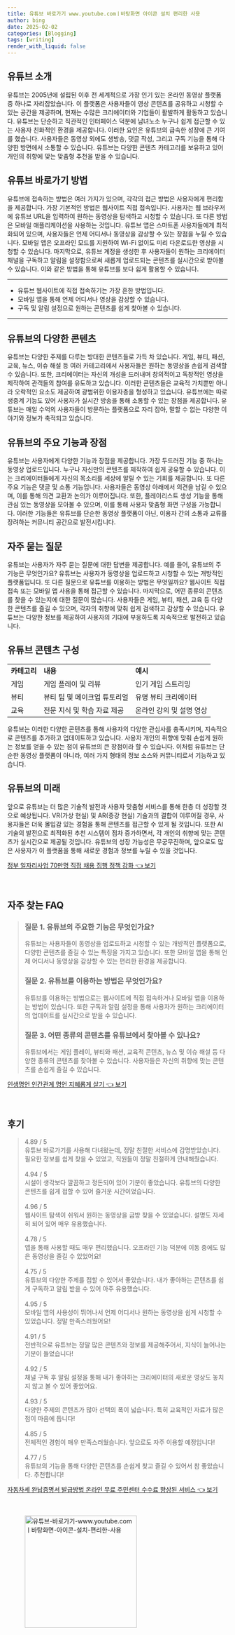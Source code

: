 ```yaml
---
title: 유튜브 바로가기 www.youtube.comㅣ바탕화면 아이콘 설치 편리한 사용
author: bing
date: 2025-02-02
categories: [Blogging]
tags: [writing]
render_with_liquid: false
---
```



<h2 id='유튜브_소개'>유튜브 소개</h2>

<p>유튜브는 2005년에 설립된 이후 전 세계적으로 가장 인기 있는 온라인 동영상 플랫폼 중 하나로 자리잡았습니다. 이 플랫폼은 사용자들이 영상 콘텐츠를 공유하고 시청할 수 있는 공간을 제공하며, 현재는 수많은 크리에이터와 기업들이 활발하게 활동하고 있습니다. 유튜브는 단순하고 직관적인 인터페이스 덕분에 남녀노소 누구나 쉽게 접근할 수 있는 사용자 친화적인 환경을 제공합니다. 이러한 요인은 유튜브의 급속한 성장에 큰 기여를 했습니다. 사용자들은 동영상 외에도 생방송, 댓글 작성, 그리고 구독 기능을 통해 다양한 방면에서 소통할 수 있습니다. 유튜브는 다양한 콘텐츠 카테고리를 보유하고 있어 개인의 취향에 맞는 맞춤형 추천을 받을 수 있습니다.</p>

<h2 id='유튜브_바로가기_방법'>유튜브 바로가기 방법</h2>

<p>유튜브에 접속하는 방법은 여러 가지가 있으며, 각각의 접근 방법은 사용자에게 편리함을 제공합니다. 가장 기본적인 방법은 웹사이트 직접 접속입니다. 사용자는 웹 브라우저에 유튜브 URL을 입력하여 원하는 동영상을 탐색하고 시청할 수 있습니다. 또 다른 방법은 모바일 애플리케이션을 사용하는 것입니다. 유튜브 앱은 스마트폰 사용자들에게 최적화되어 있으며, 사용자들은 언제 어디서나 동영상을 감상할 수 있는 장점을 누릴 수 있습니다. 모바일 앱은 오프라인 모드를 지원하여 Wi-Fi 없이도 미리 다운로드한 영상을 시청할 수 있습니다. 마지막으로, 유튜브 계정을 생성한 후 사용자들이 원하는 크리에이터 채널을 구독하고 알림을 설정함으로써 새롭게 업로드되는 콘텐츠를 실시간으로 받아볼 수 있습니다. 이와 같은 방법을 통해 유튜브를 보다 쉽게 활용할 수 있습니다.</p>

<hr />

<ul>
    <li>유튜브 웹사이트에 직접 접속하기는 가장 흔한 방법입니다.</li>
    <li>모바일 앱을 통해 언제 어디서나 영상을 감상할 수 있습니다.</li>
    <li>구독 및 알림 설정으로 원하는 콘텐츠를 쉽게 찾아볼 수 있습니다.</li>
</ul>

<hr />

<h2 id='유튜브_콘텐츠_다양성'>유튜브의 다양한 콘텐츠</h2>

<p>유튜브는 다양한 주제를 다루는 방대한 콘텐츠들로 가득 차 있습니다. 게임, 뷰티, 패션, 교육, 뉴스, 이슈 해설 등 여러 카테고리에서 사용자들은 원하는 동영상을 손쉽게 검색할 수 있습니다. 또한, 크리에이터는 자신의 개성을 드러내며 창의적이고 독창적인 영상을 제작하여 관객들의 참여를 유도하고 있습니다. 이러한 콘텐츠들은 교육적 가치뿐만 아니라 오락적인 요소도 제공하여 광범위한 이용자층을 형성하고 있습니다. 유튜브에는 따로 생중계 기능도 있어 사용자가 실시간 방송을 통해 소통할 수 있는 장점을 제공합니다. 유튜브는 매일 수억의 사용자들이 방문하는 플랫폼으로 자리 잡아, 말할 수 없는 다양한 이야기와 정보가 축적되고 있습니다.</p>

<h2 id='유튜브_기능_및_장점'>유튜브의 주요 기능과 장점</h2>

<p>유튜브는 사용자에게 다양한 기능과 장점을 제공합니다. 가장 두드러진 기능 중 하나는 동영상 업로드입니다. 누구나 자신만의 콘텐츠를 제작하여 쉽게 공유할 수 있습니다. 이는 크리에이터들에게 자신의 목소리를 세상에 알릴 수 있는 기회를 제공합니다. 또 다른 주요 기능은 댓글 및 소통 기능입니다. 사용자들은 동영상 아래에서 의견을 남길 수 있으며, 이를 통해 의견 교환과 논의가 이루어집니다. 또한, 플레이리스트 생성 기능을 통해 관심 있는 동영상을 모아볼 수 있으며, 이를 통해 사용자 맞춤형 화면 구성을 가능합니다. 이러한 기능들은 유튜브를 단순한 동영상 플랫폼이 아닌, 이용자 간의 소통과 교류를 장려하는 커뮤니티 공간으로 발전시킵니다.</p>

<h2 id='유튜브_서비스_질문'>자주 묻는 질문</h2>

<p>유튜브는 사용자가 자주 묻는 질문에 대한 답변을 제공합니다. 예를 들어, 유튜브의 주 기능은 무엇인가요? 유튜브는 사용자가 동영상을 업로드하고 시청할 수 있는 개방적인 플랫폼입니다. 또 다른 질문으로 유튜브를 이용하는 방법은 무엇일까요? 웹사이트 직접 접속 또는 모바일 앱 사용을 통해 접근할 수 있습니다. 마지막으로, 어떤 종류의 콘텐츠를 찾을 수 있는지에 대한 질문이 많습니다. 사용자들은 게임, 뷰티, 패션, 교육 등 다양한 콘텐츠를 즐길 수 있으며, 각자의 취향에 맞춰 쉽게 검색하고 감상할 수 있습니다. 유튜브는 다양한 정보를 제공하여 사용자의 기대에 부응하도록 지속적으로 발전하고 있습니다.</p>

<h2 id='유튜브_콘텐츠_구성'>유튜브 콘텐츠 구성</h2>

<table>
    <tr>
        <td><b>카테고리</b></td>
        <td><b>내용</b></td>
        <td><b>예시</b></td>
    </tr>
    <tr>
        <td>게임</td>
        <td>게임 플레이 및 리뷰</td>
        <td>인기 게임 스트리밍</td>
    </tr>
    <tr>
        <td>뷰티</td>
        <td>뷰티 팁 및 메이크업 튜토리얼</td>
        <td>유명 뷰티 크리에이터</td>
    </tr>
    <tr>
        <td>교육</td>
        <td>전문 지식 및 학습 자료 제공</td>
        <td>온라인 강의 및 설명 영상</td>
    </tr>
</table>

<p>유튜브는 이러한 다양한 콘텐츠를 통해 사용자의 다양한 관심사를 충족시키며, 지속적으로 콘텐츠를 추가하고 업데이트하고 있습니다. 사용자 개인의 취향에 맞춰 손쉽게 원하는 정보를 얻을 수 있는 점이 유튜브의 큰 장점이라 할 수 있습니다. 이처럼 유튜브는 단순한 동영상 플랫폼이 아니라, 여러 가지 형태의 정보 소스와 커뮤니티로서 기능하고 있습니다.</p>

<h2 id='유튜브_미래'>유튜브의 미래</h2>

<p>앞으로 유튜브는 더 많은 기술적 발전과 사용자 맞춤형 서비스를 통해 한층 더 성장할 것으로 예상됩니다. VR(가상 현실) 및 AR(증강 현실) 기술과의 결합이 이루어질 경우, 사용자들은 더욱 몰입감 있는 경험을 통해 콘텐츠를 접근할 수 있게 될 것입니다. 또한 AI 기술의 발전으로 최적화된 추천 시스템이 점차 증가하면서, 각 개인의 취향에 맞는 콘텐츠가 실시간으로 제공될 것입니다. 유튜브의 성장 가능성은 무궁무진하며, 앞으로도 많은 사용자가 이 플랫폼을 통해 새로운 경험과 정보를 누릴 수 있을 것입니다.</p>


<p><a class="click-button" title="정부 일자리사업 70만명 직접 채용 집행 정책 강화" href="https://aptwhite.github.io/posts/%EC%A0%95%EB%B6%80-%EC%9D%BC%EC%9E%90%EB%A6%AC%EC%82%AC%EC%97%85-70%EB%A7%8C%EB%AA%85-%EC%A7%81%EC%A0%91-%EC%B1%84%EC%9A%A9-%EC%A7%91%ED%96%89-%EC%A0%95%EC%B1%85-%EA%B0%95%ED%99%94/" rel="dofollow">정부 일자리사업 70만명 직접 채용 집행 정책 강화 👈 보기</a></p><br>
<h2 id='자주_찾는_FAQ'>자주 찾는 FAQ</h2>
<div itemscope="" itemtype="https://schema.org/FAQPage"> 
<blockquote> 
<div itemscope="" itemprop="mainEntity" itemtype="https://schema.org/Question"> 
<h3 itemprop="name">질문 1. 유튜브의 주요한 기능은 무엇인가요?</h3> 
<div itemscope="" itemprop="acceptedAnswer" itemtype="https://schema.org/Answer"> 
<span itemprop="text"> 
<p>유튜브는 사용자들이 동영상을 업로드하고 시청할 수 있는 개방적인 플랫폼으로, 다양한 콘텐츠를 즐길 수 있는 특징을 가지고 있습니다. 또한 모바일 앱을 통해 언제 어디서나 동영상을 감상할 수 있는 편리한 환경을 제공합니다.</p> 
</span> 
</div> 
</div> 

<div itemscope="" itemprop="mainEntity" itemtype="https://schema.org/Question"> 
<h3 itemprop="name">질문 2. 유튜브를 이용하는 방법은 무엇인가요?</h3> 
<div itemscope="" itemprop="acceptedAnswer" itemtype="https://schema.org/Answer"> 
<span itemprop="text"> 
<p>유튜브를 이용하는 방법으로는 웹사이트에 직접 접속하거나 모바일 앱을 이용하는 방법이 있습니다. 또한 구독과 알림 설정을 통해 사용자가 원하는 크리에이터의 업데이트를 실시간으로 받을 수 있습니다.</p> 
</span> 
</div> 
</div> 

<div itemscope="" itemprop="mainEntity" itemtype="https://schema.org/Question"> 
<h3 itemprop="name">질문 3. 어떤 종류의 콘텐츠를 유튜브에서 찾아볼 수 있나요?</h3> 
<div itemscope="" itemprop="acceptedAnswer" itemtype="https://schema.org/Answer"> 
<span itemprop="text"> 
<p>유튜브에서는 게임 플레이, 뷰티와 패션, 교육적 콘텐츠, 뉴스 및 이슈 해설 등 다양한 종류의 콘텐츠를 찾아볼 수 있습니다. 사용자들은 자신의 취향에 맞는 콘텐츠를 손쉽게 즐길 수 있습니다.</p> 
</span> 
</div> 
</div> 

</blockquote> 
</div>
<p><a class="click-button" title="인생명언 인간관계 명언 지혜롭게 살기" href="https://aptwhite.github.io/posts/%EC%9D%B8%EC%83%9D%EB%AA%85%EC%96%B8-%EC%9D%B8%EA%B0%84%EA%B4%80%EA%B3%84-%EB%AA%85%EC%96%B8-%EC%A7%80%ED%98%9C%EB%A1%AD%EA%B2%8C-%EC%82%B4%EA%B8%B0/" rel="dofollow">인생명언 인간관계 명언 지혜롭게 살기 👈 보기</a></p><br>
<h2 id='후기'>후기</h2>
<div itemscope itemtype="https://schema.org/Product">
  <blockquote>
  <div itemprop="review" itemscope itemtype="https://schema.org/Review">
      <div itemprop="reviewRating" itemscope itemtype="https://schema.org/Rating"> <span itemprop="ratingValue">4.89</span> / <span itemprop="bestRating">5</span> </div>
      <span itemprop="reviewBody">유튜브 바로가기를 사용해 다녀왔는데, 정말 친절한 서비스에 감명받았습니다. 필요한 정보를 쉽게 찾을 수 있었고, 직원들이 정말 친절하게 안내해줬습니다.</span>
  </div>
  <br>
  <div itemprop="review" itemscope itemtype="https://schema.org/Review">
      <div itemprop="reviewRating" itemscope itemtype="https://schema.org/Rating"> <span itemprop="ratingValue">4.94</span> / <span itemprop="bestRating">5</span> </div>
      <span itemprop="reviewBody">시설이 생각보다 깔끔하고 정돈되어 있어 기분이 좋았습니다. 유튜브의 다양한 콘텐츠를 쉽게 접할 수 있어 즐거운 시간이었습니다.</span>
  </div>
  <br>
  <div itemprop="review" itemscope itemtype="https://schema.org/Review">
      <div itemprop="reviewRating" itemscope itemtype="https://schema.org/Rating"> <span itemprop="ratingValue">4.96</span> / <span itemprop="bestRating">5</span> </div>
      <span itemprop="reviewBody">웹사이트 탐색이 쉬워서 원하는 동영상을 금방 찾을 수 있었습니다. 설명도 자세히 되어 있어 매우 유용했습니다.</span>
  </div>
  <br>
  <div itemprop="review" itemscope itemtype="https://schema.org/Review">
      <div itemprop="reviewRating" itemscope itemtype="https://schema.org/Rating"> <span itemprop="ratingValue">4.78</span> / <span itemprop="bestRating">5</span> </div>
      <span itemprop="reviewBody">앱을 통해 사용할 때도 매우 편리했습니다. 오프라인 기능 덕분에 이동 중에도 많은 동영상을 즐길 수 있었어요!</span>
  </div>
  <br>
  <div itemprop="review" itemscope itemtype="https://schema.org/Review">
      <div itemprop="reviewRating" itemscope itemtype="https://schema.org/Rating"> <span itemprop="ratingValue">4.75</span> / <span itemprop="bestRating">5</span> </div>
      <span itemprop="reviewBody">유튜브의 다양한 주제를 접할 수 있어서 좋았습니다. 내가 좋아하는 콘텐츠를 쉽게 구독하고 알림 받을 수 있어 아주 유용했습니다.</span>
  </div>
  <br>
  <div itemprop="review" itemscope itemtype="https://schema.org/Review">
      <div itemprop="reviewRating" itemscope itemtype="https://schema.org/Rating"> <span itemprop="ratingValue">4.95</span> / <span itemprop="bestRating">5</span> </div>
      <span itemprop="reviewBody">모바일 앱의 사용성이 뛰어나서 언제 어디서나 원하는 동영상을 쉽게 시청할 수 있었습니다. 정말 만족스러웠어요!</span>
  </div>
  <br>
  <div itemprop="review" itemscope itemtype="https://schema.org/Review">
      <div itemprop="reviewRating" itemscope itemtype="https://schema.org/Rating"> <span itemprop="ratingValue">4.91</span> / <span itemprop="bestRating">5</span> </div>
      <span itemprop="reviewBody">전반적으로 유튜브는 정말 많은 콘텐츠와 정보를 제공해주어서, 지식이 늘어나는 기분이 들었습니다!</span>
  </div>
  <br>
  <div itemprop="review" itemscope itemtype="https://schema.org/Review">
      <div itemprop="reviewRating" itemscope itemtype="https://schema.org/Rating"> <span itemprop="ratingValue">4.92</span> / <span itemprop="bestRating">5</span> </div>
      <span itemprop="reviewBody">채널 구독 후 알림 설정을 통해 내가 좋아하는 크리에이터의 새로운 영상도 놓치지 않고 볼 수 있어 좋았어요.</span>
  </div>
  <br>
  <div itemprop="review" itemscope itemtype="https://schema.org/Review">
      <div itemprop="reviewRating" itemscope itemtype="https://schema.org/Rating"> <span itemprop="ratingValue">4.93</span> / <span itemprop="bestRating">5</span> </div>
      <span itemprop="reviewBody">다양한 주제의 콘텐츠가 많아 선택의 폭이 넓습니다. 특히 교육적인 자료가 많은 점이 마음에 듭니다!</span>
  </div>
  <br>
  <div itemprop="review" itemscope itemtype="https://schema.org/Review">
      <div itemprop="reviewRating" itemscope itemtype="https://schema.org/Rating"> <span itemprop="ratingValue">4.85</span> / <span itemprop="bestRating">5</span> </div>
      <span itemprop="reviewBody">전체적인 경험이 매우 만족스러웠습니다. 앞으로도 자주 이용할 예정입니다!</span>
  </div>
  <br>
  <div itemprop="review" itemscope itemtype="https://schema.org/Review">
      <div itemprop="reviewRating" itemscope itemtype="https://schema.org/Rating"> <span itemprop="ratingValue">4.77</span> / <span itemprop="bestRating">5</span> </div>
      <span itemprop="reviewBody">유튜브의 기능을 통해 다양한 콘텐츠를 손쉽게 찾고 즐길 수 있어서 참 좋았습니다. 추천합니다!</span>
  </div>
  </blockquote>
</div>
<p><a class="click-button" title="자동차세 완납증명서 발급방법 온라인 무료 주민센터 수수료 향상된 서비스" href="https://aptwhite.github.io/posts/%EC%9E%90%EB%8F%99%EC%B0%A8%EC%84%B8-%EC%99%84%EB%82%A9%EC%A6%9D%EB%AA%85%EC%84%9C-%EB%B0%9C%EA%B8%89%EB%B0%A9%EB%B2%95-%EC%98%A8%EB%9D%BC%EC%9D%B8-%EB%AC%B4%EB%A3%8C-%EC%A3%BC%EB%AF%BC%EC%84%BC%ED%84%B0-%EC%88%98%EC%88%98%EB%A3%8C-%ED%96%A5%EC%83%81%EB%90%9C-%EC%84%9C%EB%B9%84%EC%8A%A4/" rel="dofollow">자동차세 완납증명서 발급방법 온라인 무료 주민센터 수수료 향상된 서비스 👈 보기</a></p><br>
<figure class="image"><img src="https://aptwhite.github.io/assets/img/thumbnail/유튜브-바로가기-www.youtube.comㅣ바탕화면-아이콘-설치-편리한-사용.webp" alt="유튜브-바로가기-www.youtube.comㅣ바탕화면-아이콘-설치-편리한-사용" width="256" height="256"></figure>